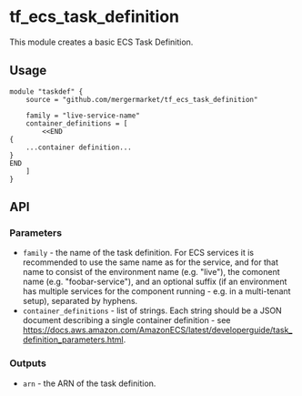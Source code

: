 # tf\_ecs\_task\_definition

This module creates a basic ECS Task Definition.

## Usage

    module "taskdef" {
        source = "github.com/mergermarket/tf_ecs_task_definition"
        
        family = "live-service-name"
        container_definitions = [
            <<END
    {
        ...container definition...
    }
    END
        ]
    }

## API

### Parameters

* `family` - the name of the task definition. For ECS services it is recommended to use the same name as for the service, and for that name to consist of the environment name (e.g. "live"), the comonent name (e.g. "foobar-service"), and an optional suffix (if an environment has multiple services for the component running - e.g. in a multi-tenant setup), separated by hyphens.
* `container_definitions` - list of strings. Each string should be a JSON document describing a single container definition - see https://docs.aws.amazon.com/AmazonECS/latest/developerguide/task_definition_parameters.html.

### Outputs

* `arn` - the ARN of the task definition.
